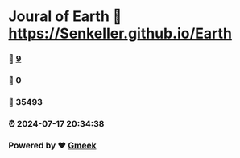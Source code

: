# Joural of Earth :link: https://Senkeller.github.io/Earth 
### :page_facing_up: [9](https://Senkeller.github.io/Earth/tag.html) 
### :speech_balloon: 0 
### :hibiscus: 35493 
### :alarm_clock: 2024-07-17 20:34:38 
### Powered by :heart: [Gmeek](https://github.com/Meekdai/Gmeek)
